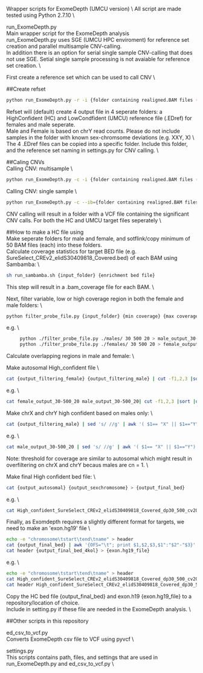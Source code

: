 Wrapper scripts for ExomeDepth (UMCU version) \ 
All script are made tested using Python 2.7.10 \


run_ExomeDepth.py \
Main wrapper script for the ExomeDepth analysis \
run_ExomeDepth.py uses SGE (UMCU HPC enviroment) for reference set creation and parallel multisample CNV-calling.  \
In addition there is an option for serial single sample CNV-calling that does not use SGE. Setial single sample processing is not avaiable for reference set creation. \

First create a reference set which can be used to call CNV \

##Create refset
``` bash
python run_ExomeDepth.py -r -i {folder containing realigned.BAM files (recursive in all subfolder)} -o {output folder} -p {reference set naming: i.e. Jan2020} -m {email adress}
```
Refset will (default) create 4 output file in 4 seperate folders: a HighConfident (HC) and LowCondfident (UMCU) reference file (.EDref) for females and male seperate. \
Male and Female is based on chrY read counts. Please do not include samples in the folder with known sex-chromsome deviations (e.g. XXY, X) \ 
The 4 .EDref files can be copied into a specific folder. Include this folder, and the reference set naming in settings.py for CNV calling. \

##Caling CNVs \
Calling CNV: multisample \ 
``` bash
python run_ExomeDepth.py -c -i {folder containing realigned.BAM files (recursive in all subfolder)} -o {output folder} -m {email adress}
```

Calling CNV: single sample \ 
``` bash
python run_ExomeDepth.py -c --ib={folder containing realigned.BAM files (recursive in all subfolder)} -o {output folder} -m {email adress}
```
CNV calling will result in a folder with a VCF file containing the significant CNV calls. For both the HC and UMCU target files seperately \  


##How to make a HC file using \
Make seperate folders for male and female, and sotflink/copy minimum of 50 BAM files (each) into these folders. \
  Calculate coverage statistics for target BED file (e.g. SureSelect_CREv2_elidS30409818_Covered.bed) of each BAM using Sambamba: \ 
  ``` bash
  sh run_sambamba.sh {input_folder} {enrichment bed file}
  ```
  This step will result in a .bam_coverage file for each BAM. \ 

  Next, filter variable, low or high coverage region in both the female and male folders: \
  ``` bash
  python filter_probe_file.py {input_folder} {min coverage} {max coverage} {max coefficient of variation} > {output_filtering}
  ```
  e.g. \ 
  ``` bash
       python ./filter_probe_file.py ./males/ 30 500 20 > male_output_30-500_20
       python ./filter_probe_file.py ./females/ 30 500 20 > female_output_30-500_20
  ```

  Calculate overlapping regions in male and female: \

  Make autosomal High_confident file \
  ``` bash
  cat {output_filtering_female} {output_filtering_male} | cut -f1,2,3 |sort |uniq -c | awk '($1==2)'| sed 's/ /\t/g' | sed 's/\t\t/\t/g' |cut -f5,6,7 | awk '($1 != "X" && $1 != "Y")' |sort -nk1 -nk2 > {output_autosomal}
  ```
  e.g. \
  ``` bash
  cat female_output_30-500_20 male_output_30-500_20| cut -f1,2,3 |sort |uniq -c | awk '($1==2)'| sed 's/ /\t/g' | sed 's/\t\t/\t/g' |cut -f5,6,7 | awk '($1 != "X" && $1 != "Y")' |sort -nk1 -nk2 > High_confident_SureSelect_CREv2_elidS30409818_Covered_dp30_500_cv20_noSex.bed
  ```

  Make chrX and chrY high confident based on males only: \
  ``` bash
  cat {output_filtering_male} | sed 's/ //g' | awk '( $1== "X" || $1=="Y")' |cut -f1,2,3 > {output_sexchromosome}
  ```
  e.g. \ 
  ``` bash
  cat male_output_30-500_20 | sed 's/ //g' | awk '( $1== "X" || $1=="Y")' |cut -f1,2,3 > High_confident_SureSelect_CREv2_elidS30409818_Covered_dp30_500_cv20_male.bed
  ```
  Note: threshold for coverage are similar to autosomal which might result in overfiltering on chrX and chrY becaus males are cn = 1. \ 
 
  Make final High confident bed file: \
  ``` bash
  cat {output_autosomal} {output_sexchromosome} > {output_final_bed}
  ```
  e.g. \
  ``` bash
  cat High_confident_SureSelect_CREv2_elidS30409818_Covered_dp30_500_cv20_noSex.bed High_confident_SureSelect_CREv2_elidS30409818_Covered_dp30_500_cv20_male.bed > High_confident_SureSelect_CREv2_elidS30409818_Covered_dp30_500_cv20.bed
  ``` 

  Finally, as Exomdepth requires a slightly different format for targets, we need to make an 'exon.hg19' file \
  ``` bash
  echo -e "chromosome\tstart\tend\tname" > header
  cat {output_final_bed} | awk '{OFS="\t"; print $1,$2,$3,$1":"$2"-"$3}' > {output_final_bed_4kol}
  cat header {output_final_bed_4kol} > {exon.hg19_file}
  ```
  e.g. \
  ``` bash
  echo -e "chromosome\tstart\tend\tname" > header
  cat High_confident_SureSelect_CREv2_elidS30409818_Covered_dp30_500_cv20.bed | awk '{OFS="\t"; print $1,$2,$3,$1":"$2"-"$3}' > High_confident_SureSelect_CREv2_elidS30409818_Covered_dp30_500_cv20_4kol.bed
  cat header High_confident_SureSelect_CREv2_elidS30409818_Covered_dp30_500_cv20_4kol.bed > exons.hg19.full_HC_CREv2_elidS30409818.tsv
  ```

  Copy the HC bed file {output_final_bed} and exon.h19 {exon.hg19_file} to a repository/location of choice. \
  Include in setting.py if these file are needed in the ExomeDepth analysis. \

##Other scripts in this repository 

ed_csv_to_vcf.py \
Converts ExomeDepth csv file to VCF using pyvcf \

settings.py \
This scripts contains path, files, and settings that are used in run_ExomeDepth.py and ed_csv_to_vcf.py \




